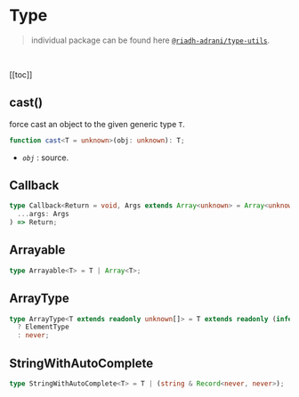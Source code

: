 # Type

> individual package can be found here [`@riadh-adrani/type-utils`](https://github.com/RiadhAdrani/type-utils).

<br/>

[[toc]]

## cast()

force cast an object to the given generic type `T`.

```ts
function cast<T = unknown>(obj: unknown): T;
```

- _`obj`_ : source.

## Callback

```ts
type Callback<Return = void, Args extends Array<unknown> = Array<unknown>> = (
  ...args: Args
) => Return;
```

## Arrayable

```ts
type Arrayable<T> = T | Array<T>;
```

## ArrayType

```ts
type ArrayType<T extends readonly unknown[]> = T extends readonly (infer ElementType)[]
  ? ElementType
  : never;
```

## StringWithAutoComplete

```ts
type StringWithAutoComplete<T> = T | (string & Record<never, never>);
```
